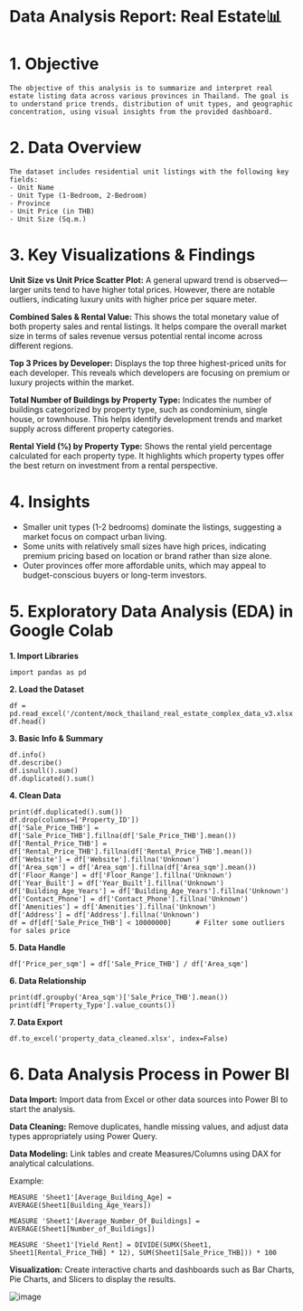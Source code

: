 # Data Analysis Report: Real Estate📊
# 1. Objective
    The objective of this analysis is to summarize and interpret real estate listing data across various provinces in Thailand. The goal is to understand price trends, distribution of unit types, and geographic concentration, using visual insights from the provided dashboard.

# 2. Data Overview
    The dataset includes residential unit listings with the following key fields:
    - Unit Name
    - Unit Type (1-Bedroom, 2-Bedroom)
    - Province
    - Unit Price (in THB)
    - Unit Size (Sq.m.)

# 3. Key Visualizations & Findings
**Unit Size vs Unit Price Scatter Plot:**
   A general upward trend is observed—larger units tend to have higher total prices. However, there are notable outliers, indicating luxury units with higher price per square meter.

**Combined Sales & Rental Value:**
    This shows the total monetary value of both property sales and rental listings. It helps compare the overall market size in terms of sales revenue versus potential rental income across different regions.

**Top 3 Prices by Developer:**
    Displays the top three highest-priced units for each developer. This reveals which developers are focusing on premium or luxury projects within the market.

**Total Number of Buildings by Property Type:**
    Indicates the number of buildings categorized by property type, such as condominium, single house, or townhouse. This helps identify development trends and market supply across different property categories.

**Rental Yield (%) by Property Type:**
    Shows the rental yield percentage calculated for each property type. It highlights which property types offer the best return on investment from a rental perspective.

# 4. Insights
  - Smaller unit types (1-2 bedrooms) dominate the listings, suggesting a market focus on compact urban living.
  - Some units with relatively small sizes have high prices, indicating premium pricing based on location or brand rather than size alone.
  - Outer provinces offer more affordable units, which may appeal to budget-conscious buyers or long-term investors.

# 5. Exploratory Data Analysis (EDA) in Google Colab
**1. Import Libraries**

    import pandas as pd

**2. Load the Dataset**

    df = pd.read_excel('/content/mock_thailand_real_estate_complex_data_v3.xlsx')
    df.head()
    
**3. Basic Info & Summary**

    df.info()                  
    df.describe()              
    df.isnull().sum()          
    df.duplicated().sum()    
    
**4. Clean Data**

    print(df.duplicated().sum())
    df.drop(columns=['Property_ID'])
    df['Sale_Price_THB'] = df['Sale_Price_THB'].fillna(df['Sale_Price_THB'].mean())
    df['Rental_Price_THB'] = df['Rental_Price_THB'].fillna(df['Rental_Price_THB'].mean())
    df['Website'] = df['Website'].fillna('Unknown')
    df['Area_sqm'] = df['Area_sqm'].fillna(df['Area_sqm'].mean())
    df['Floor_Range'] = df['Floor_Range'].fillna('Unknown')
    df['Year_Built'] = df['Year_Built'].fillna('Unknown')
    df['Building_Age_Years'] = df['Building_Age_Years'].fillna('Unknown')
    df['Contact_Phone'] = df['Contact_Phone'].fillna('Unknown')
    df['Amenities'] = df['Amenities'].fillna('Unknown')
    df['Address'] = df['Address'].fillna('Unknown')
    df = df[df['Sale_Price_THB'] < 10000000]      # Filter some outliers for sales price

**5. Data Handle**
  
    df['Price_per_sqm'] = df['Sale_Price_THB'] / df['Area_sqm']
    
**6. Data Relationship**
  
    print(df.groupby('Area_sqm')['Sale_Price_THB'].mean())
    print(df['Property_Type'].value_counts())
    
**7. Data Export**
  
    df.to_excel('property_data_cleaned.xlsx', index=False)

# 6. Data Analysis Process in Power BI

**Data Import:**
      Import data from Excel or other data sources into Power BI to start the analysis.
      
**Data Cleaning:**
      Remove duplicates, handle missing values, and adjust data types appropriately using Power Query.
      
**Data Modeling:**
      Link tables and create Measures/Columns using DAX for analytical calculations.
      
   Example: 
   
    MEASURE 'Sheet1'[Average_Building_Age] = AVERAGE(Sheet1[Building_Age_Years])
    
    MEASURE 'Sheet1'[Average_Number_Of_Buildings] = AVERAGE(Sheet1[Number_of_Buildings])
    
    MEASURE 'Sheet1'[Yield_Rent] = DIVIDE(SUMX(Sheet1, Sheet1[Rental_Price_THB] * 12), SUM(Sheet1[Sale_Price_THB])) * 100
    
**Visualization:**
      Create interactive charts and dashboards such as Bar Charts, Pie Charts, and Slicers to display the results.

![image](https://github.com/user-attachments/assets/3b763999-bda7-493f-8349-9b3658cefb06)





